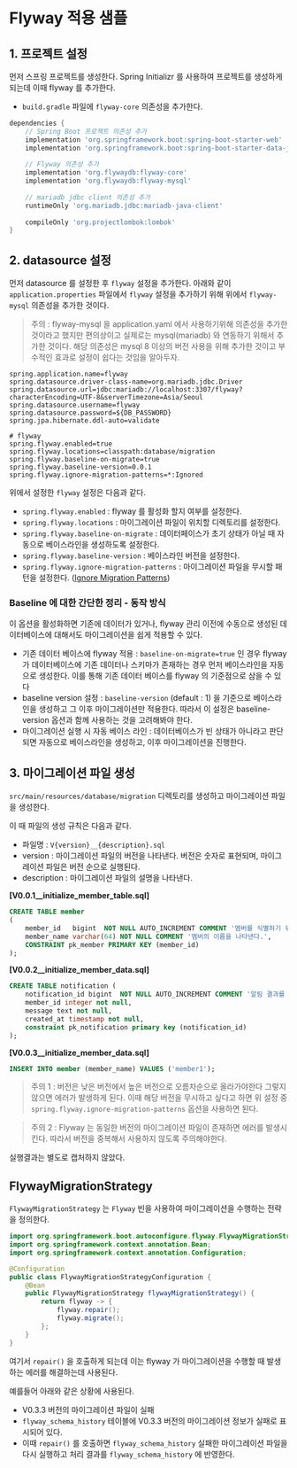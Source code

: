 # Flyway 적용 샘플 

## 1. 프로젝트 설정 

먼저 스프링 프로젝트를 생성한다. Spring Initializr 를 사용하여 프로젝트를 생성하게 되는데 이때 flyway 를 추가한다.

- `build.gradle` 파일에 `flyway-core` 의존성을 추가한다.

```groovy
dependencies {
    // Spring Boot 프로젝트 의존성 추가
    implementation 'org.springframework.boot:spring-boot-starter-web'
    implementation 'org.springframework.boot:spring-boot-starter-data-jpa'
    
    // Flyway 의존성 추가
    implementation 'org.flywaydb:flyway-core'
    implementation 'org.flywaydb:flyway-mysql' 
    
    // mariadb jdbc client 의존성 추가
    runtimeOnly 'org.mariadb.jdbc:mariadb-java-client'
    
    compileOnly 'org.projectlombok:lombok'
}
```

## 2. datasource 설정 

먼저 datasource 를 설정한 후 `flyway` 설정을 추가한다. 아래와 같이 `application.properties` 파일에서 `flyway` 설정을 추가하기 위해 위에서 `flyway-mysql` 의존성을 추가한 것이다.

> 주의 : flyway-mysql 을 application.yaml 에서 사용하기위해 의존성을 추가한 것이라고 했지만 편의상이고 실제로는 mysql(mariadb) 와 연동하기 위해서 추가한 것이다. 
> 해당 의존성은 mysql 8 이상의 버전 사용을 위해 추가한 것이고 부수적인 효과로 설정이 쉽다는 것임을 알아두자.


```properties
spring.application.name=flyway
spring.datasource.driver-class-name=org.mariadb.jdbc.Driver
spring.datasource.url=jdbc:mariadb://localhost:3307/flyway?characterEncoding=UTF-8&serverTimezone=Asia/Seoul
spring.datasource.username=flyway
spring.datasource.password=${DB_PASSWORD}
spring.jpa.hibernate.ddl-auto=validate

# flyway
spring.flyway.enabled=true
spring.flyway.locations=classpath:database/migration
spring.flyway.baseline-on-migrate=true
spring.flyway.baseline-version=0.0.1
spring.flyway.ignore-migration-patterns=*:Ignored
```

위에서 설정한 `flyway` 설정은 다음과 같다.

- `spring.flyway.enabled` : flyway 를 활성화 할지 여부를 설정한다.
- `spring.flyway.locations` : 마이그레이션 파일이 위치할 디렉토리를 설정한다.
- `spring.flyway.baseline-on-migrate` : 데이터페이스가 초기 상태가 아닐 때 자동으로 베이스라인을 생성하도록 설정한다.
- `spring.flyway.baseline-version` : 베이스라인 버전을 설정한다.
- `spring.flyway.ignore-migration-patterns` : 마이그레이션 파일을 무시할 패턴을 설정한다. ([Ignore Migration Patterns](https://documentation.red-gate.com/flyway/flyway-cli-and-api/configuration/parameters/flyway/ignore-migration-patterns))

### Baseline 에 대한 간단한 정리 - 동작 방식

이 옵션을 활성화하면 기존에 데이터가 있거나, flyway 관리 이전에 수동으로 생성된 데이터베이스에 대해서도 마이그레이션을 쉽게 적용할 수 있다. 

- 기존 데이터 베이스에 flyway 적용 : `baseline-on-migrate=true` 인 경우 flyway 가 데이터베이스에 기존 데이터나 스키마가 존재하는 경우 먼저 베이스라인을 자동으로 생성한다. 이를 통해 기존 데이터 베이스를 flyway 의 기준점으로 삼을 수 있다 
- baseline version 설정 : `baseline-version` (default : 1) 을 기준으로 베이스라인을 생성하고 그 이후 마이그레이션만 적용한다. 따라서 이 설정은 baseline-version 옵션과 함께 사용하는 것을 고려해봐야 한다. 
- 마이그레이션 실행 시 자동 베이스 라인 : 데이터베이스가 빈 상태가 아니라고 판단되면 자동으로 베이스라인을 생성하고, 이후 마이그레이션을 진행한다. 

## 3. 마이그레이션 파일 생성

`src/main/resources/database/migration` 디렉토리를 생성하고 마이그레이션 파일을 생성한다.

이 때 파일의 생성 규칙은 다음과 같다.

- 파일명 : `V{version}__{description}.sql`
- version : 마이그레이션 파일의 버전을 나타낸다. 버전은 숫자로 표현되며, 마이그레이션 파일은 버전 순으로 실행된다.
- description : 마이그레이션 파일의 설명을 나타낸다.

**[V0.0.1__initialize_member_table.sql]**

```sql
CREATE TABLE member
(
    member_id   bigint  NOT NULL AUTO_INCREMENT COMMENT '멤버를 식별하기 위한 식별자로 고유 번호를 갖는다.',
    member_name varchar(64) NOT NULL COMMENT '멤버의 이름을 나타낸다.',
    CONSTRAINT pk_member PRIMARY KEY (member_id)
);
```

**[V0.0.2__initialize_member_data.sql]**

```sql
CREATE TABLE notification (
    notification_id bigint  NOT NULL AUTO_INCREMENT COMMENT '알림 결과를 식별하기 위한 식별자로 고유 번호를 갖는다.',
    member_id integer not null,
    message text not null,
    created_at timestamp not null,
    constraint pk_notification primary key (notification_id)
);
```

**[V0.0.3__initialize_member_data.sql]**
```sql
INSERT INTO member (member_name) VALUES ('member1');
```

> 주의 1 : 버전은 낮은 버전에서 높은 버전으로 오름차순으로 올라가야한다 그렇지 않으면 에러가 발생하게 된다. 이때 해당 버전을 무시하고 싶다고 하면 위 설정 중 `spring.flyway.ignore-migration-patterns` 옵션을 사용하면 된다.

> 주의 2 : Flyway 는 동일한 버전의 마이그레이션 파일이 존재하면 에러를 발생시킨다. 따라서 버전을 중복해서 사용하지 않도록 주의해야한다.

실행결과는 별도로 캡처하지 않았다. 

## FlywayMigrationStrategy 

`FlywayMigrationStrategy` 는 `Flyway` 빈을 사용하여 마이그레이션을 수행하는 전략을 정의한다.

```java
import org.springframework.boot.autoconfigure.flyway.FlywayMigrationStrategy;
import org.springframework.context.annotation.Bean;
import org.springframework.context.annotation.Configuration;

@Configuration
public class FlywayMigrationStrategyConfiguration {
    @Bean
    public FlywayMigrationStrategy flywayMigrationStrategy() {
        return flyway -> {
            flyway.repair();
            flyway.migrate();
        };
    }
}
```
여기서 `repair()` 을 호출하게 되는데 이는 flyway 가 마이그레이션을 수행할 때 발생하는 에러를 해결하는데 사용된다.

예를들어 아래와 같은 상황에 사용된다.

- V0.3.3 버전의 마이그레이션 파일이 실패 
- `flyway_schema_history` 테이블에 V0.3.3 버전의 마이그레이션 정보가 실패로 표시되어 있다. 
- 이때 `repair()` 를 호출하면 `flyway_schema_history` 실패한 마이그레이션 파일을 다시 실행하고 처리 결과를 `flyway_schema_history` 에 반영한다.
